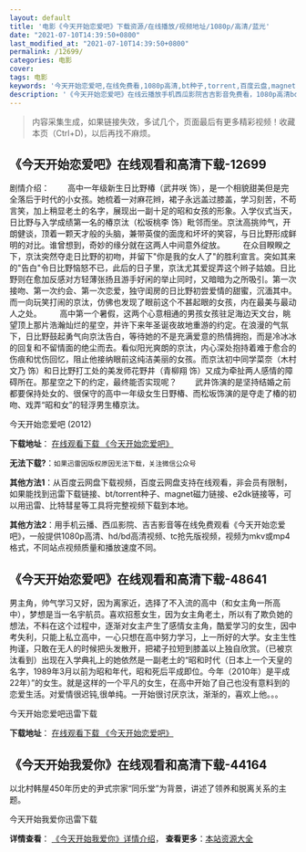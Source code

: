 ```yaml
---
layout: default
title: '电影《今天开始恋爱吧》下载资源/在线播放/视频地址/1080p/高清/蓝光'
date: "2021-07-10T14:39:50+0800"
last_modified_at: "2021-07-10T14:39:50+0800"
permalink: /12699/
categories: 电影
cover:
tags: 电影
keywords: '今天开始恋爱吧,在线免费看,1080p高清,bt种子,torrent,百度云盘,magnet,磁力链,迅雷下载资源'
description: '《今天开始恋爱吧》在线云播放手机西瓜影院吉吉影音免费看，1080p高清bd/hd未删减完整版和tc抢先枪版，mkv/mp4格式，附带bt/torrent种子、magnet/磁力链、百度云盘、网盘资源迅雷下载链接'
---
```


>内容采集生成，如果链接失效，多试几个，页面最后有更多精彩视频！收藏本页（Ctrl+D)，以后再找不麻烦。


## 《今天开始恋爱吧》在线观看和高清下载-12699

剧情介绍： 　　高中一年级新生日比野椿（武井咲 饰），是一个相貌甜美但是完全落后于时代的小女孩。她梳着一对麻花辫，裙子永远盖过膝盖，学习刻苦，不苟言笑，加上稍显老土的名字，展现出一副十足的昭和女孩的形象。入学仪式当天，日比野与入学成绩第一名的椿京汰（松坂桃李 饰）毗邻而坐。京汰高挑帅气，开朗健谈，顶着一颗天才般的头脑，兼带英俊的面庞和坏坏的笑容，与日比野形成鲜明的对比。谁曾想到，奇妙的缘分就在这两人中间意外绽放。 　　在众目睽睽之下，京汰突然夺走日比野的初吻，并留下"你是我的女人了"的胜利宣言。突如其来的"告白"令日比野恼怒不已，此后的日子里，京汰尤其爱捉弄这个辫子姑娘。日比野则在愈加反感对方轻薄张扬且游手好闲的举止同时，又暗暗为之所吸引。第一次接吻、第一次约会、第一次恋爱，独守闺房的日比野初尝爱情的甜蜜，沉湎其中。而一向玩笑打闹的京汰，仿佛也发现了眼前这个不甚起眼的女孩，内在最美与最动人之处。 　　高中第一个暑假，这两个心意相通的男孩女孩驻足海边天文台，眺望顶上那片浩瀚灿烂的星空，并许下来年圣诞夜故地重游的约定。在浪漫的气氛下，日比野鼓起勇气向京汰告白，等待她的不是充满爱意的热情拥抱，而是冷冰冰的回复和不留情面的绝尘而去。看似阳光爽朗的京汰，内心深处抱持着难于愈合的伤痕和忧伤回忆，阻止他接纳眼前这纯洁美丽的女孩。而京汰初中同学菜奈（木村文乃 饰）和日比野打工处的美发师花野井（青柳翔 饰）又成为牵扯两人感情的障碍所在。那星空之下的约定，最终能否实现呢？ 　　武井饰演的是坚持结婚之前都要保持处女的、很保守的高中一年级女生日野椿、而松坂饰演的是夺走了椿的初吻、戏弄“昭和女”的轻浮男生椿京汰。


今天开始恋爱吧 (2012)

**下载地址**： [在线观看下载 《今天开始恋爱吧》](https://www.btbtdy.me/btdy/dy6629.html) 


**无法下载?**：`如果迅雷因版权原因无法下载，关注微信公众号 `

**其他方法1**：从百度云网盘下载视频，百度云网盘支持在线观看，非会员有限制，如果能找到迅雷下载链接、bt/torrent种子、magnet磁力链接、e2dk链接等，可以用迅雷、比特彗星等工具将完整视频下载到本地。

**其他方法2**：用手机云播、西瓜影院、吉吉影音等在线免费观看《今天开始恋爱吧》，一般提供1080p高清、hd/bd高清视频、tc抢先版视频，视频为mkv或mp4格式，不同站点视频质量和播放速度不同。


## 《今天开始恋爱吧》在线观看和高清下载-48641

男主角，帅气学习又好，因为离家近，选择了不入流的高中（和女主角一所高中），梦想是当一名宇航员。喜欢招惹女生，因为女主角老土，所以有了欺负她的想法，不料在这个过程中，逐渐对女主产生了感情女主角，酷爱学习的女生，因中考失利，只能上私立高中，一心只想在高中努力学习，上一所好的大学。女主生性拘谨，只敢在无人的时候把头发散开，把裙子拉短到膝盖以上独自欣赏。（已被京汰看到）出现在入学典礼上的她依然是一副老土的&ldquo;昭和时代（日本上一个天皇的名字，1989年3月以前为昭和年代，昭和死后平成即位。今年（2010年）是平成22年）”的女生。就是这样的一个平凡的女生，在高中开始了自己也没有意料到的恋爱生活。对爱情很迟钝,很单纯。一开始很讨厌京汰，渐渐的，喜欢上他。。。


今天开始恋爱吧迅雷下载

**下载地址**： [在线观看下载 《今天开始恋爱吧》](https://www.993dy.com//vod-detail-id-4982.html) 


## 《今天开始我爱你》在线观看和高清下载-44164

以北村韩屋450年历史的尹式宗家“同乐堂&rdquo;为背景，讲述了领养和脱离关系的主题。<!---剧情end--->


今天开始我爱你迅雷下载

**详情查看**： [《今天开始我爱你》详情介绍](/movie/44164/)， **查看更多**：[本站资源大全](/movie/t/all/)

